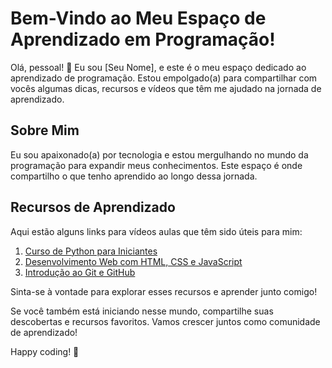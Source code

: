 

# Bem-Vindo ao Meu Espaço de Aprendizado em Programação!

Olá, pessoal! 👋 Eu sou [Seu Nome], e este é o meu espaço dedicado ao aprendizado de programação. Estou empolgado(a) para compartilhar com vocês algumas dicas, recursos e vídeos que têm me ajudado na jornada de aprendizado.

## Sobre Mim

Eu sou apaixonado(a) por tecnologia e estou mergulhando no mundo da programação para expandir meus conhecimentos. Este espaço é onde compartilho o que tenho aprendido ao longo dessa jornada.

## Recursos de Aprendizado

Aqui estão alguns links para vídeos aulas que têm sido úteis para mim:

1. [Curso de Python para Iniciantes](https://www.youtube.com/playlist?list=PLHz_AreHm4dksnH2jVTIVNviIMBVYyFnH)
2. [Desenvolvimento Web com HTML, CSS e JavaScript](https://www.youtube.com/playlist?list=PLTcmLKdIkOWlM80L6-FOMpxs2c3TMn5ny)
3. [Introdução ao Git e GitHub](https://www.youtube.com/playlist?list=PLesCEcYj003SwVduZQQ3L2fRXg8uhCtOp)

Sinta-se à vontade para explorar esses recursos e aprender junto comigo!

Se você também está iniciando nesse mundo, compartilhe suas descobertas e recursos favoritos. Vamos crescer juntos como comunidade de aprendizado!

Happy coding! 🚀
